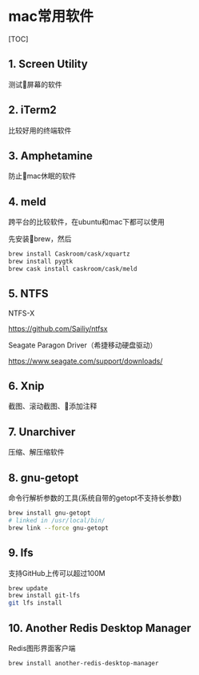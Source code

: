 # mac常用软件

[TOC]

## 1. Screen Utility

测试屏幕的软件

## 2. iTerm2

比较好用的终端软件

## 3. Amphetamine

防止mac休眠的软件

## 4. meld

跨平台的比较软件，在ubuntu和mac下都可以使用

先安装brew，然后

```sh
brew install Caskroom/cask/xquartz
brew install pygtk
brew cask install caskroom/cask/meld
```

## 5. NTFS

NTFS-X

<https://github.com/Sailiy/ntfsx>

Seagate Paragon Driver（希捷移动硬盘驱动）

<https://www.seagate.com/support/downloads/>

## 6. Xnip

截图、滚动截图、添加注释

## 7. Unarchiver

压缩、解压缩软件

## 8. gnu-getopt

命令行解析参数的工具(系统自带的getopt不支持长参数)

```sh
brew install gnu-getopt
# linked in /usr/local/bin/
brew link --force gnu-getopt
```

## 9. lfs

支持GitHub上传可以超过100M

```sh
brew update
brew install git-lfs
git lfs install
```

## 10. Another Redis Desktop Manager

Redis图形界面客户端

```sh
brew install another-redis-desktop-manager
```
